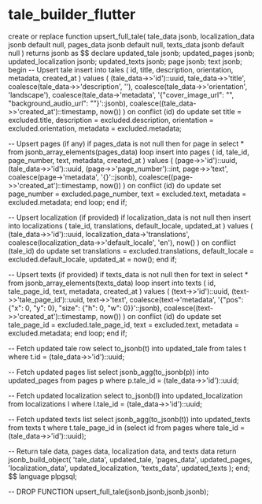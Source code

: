 # tale_builder_flutter

create or replace function upsert_full_tale(
  tale_data jsonb,
  localization_data jsonb default null,
  pages_data jsonb default null,
  texts_data jsonb default null
)
returns jsonb as $$
declare
  updated_tale jsonb;
  updated_pages jsonb;
  updated_localization jsonb;
  updated_texts jsonb;
  page jsonb;
  text jsonb;
begin
  -- Upsert tale
  insert into tales (
    id,
    title,
    description,
    orientation,
    metadata,
    created_at
  )
  values (
    (tale_data->>'id')::uuid,
    tale_data->>'title',
    coalesce(tale_data->>'description', ''),
    coalesce(tale_data->>'orientation', 'landscape'),
    coalesce(tale_data->'metadata', '{"cover_image_url": "", "background_audio_url": ""}'::jsonb),
    coalesce((tale_data->>'created_at')::timestamp, now())
  )
  on conflict (id) do update set
    title = excluded.title,
    description = excluded.description,
    orientation = excluded.orientation,
    metadata = excluded.metadata;

  -- Upsert pages (if any)
  if pages_data is not null then
    for page in select * from jsonb_array_elements(pages_data)
    loop
      insert into pages (
        id,
        tale_id,
        page_number,
        text,
        metadata,
        created_at
      )
      values (
        (page->>'id')::uuid,
        (tale_data->>'id')::uuid,
        (page->>'page_number')::int,
        page->>'text',
        coalesce(page->'metadata', '{}'::jsonb),
        coalesce((page->>'created_at')::timestamp, now())
      )
      on conflict (id) do update set
        page_number = excluded.page_number,
        text = excluded.text,
        metadata = excluded.metadata;
    end loop;
  end if;

  -- Upsert localization (if provided)
  if localization_data is not null then
    insert into localizations (
      tale_id,
      translations,
      default_locale,
      updated_at
    )
    values (
      (tale_data->>'id')::uuid,
      localization_data->'translations',
      coalesce(localization_data->>'default_locale', 'en'),
      now()
    )
    on conflict (tale_id) do update set
      translations = excluded.translations,
      default_locale = excluded.default_locale,
      updated_at = now();
  end if;

  -- Upsert texts (if provided)
  if texts_data is not null then
    for text in select * from jsonb_array_elements(texts_data)
    loop
      insert into texts (
        id,
        tale_page_id,
        text,
        metadata,
        created_at
      )
      values (
        (text->>'id')::uuid,
        (text->>'tale_page_id')::uuid,
        text->>'text',
        coalesce(text->'metadata', '{"pos": {"x": 0, "y": 0}, "size": {"h": 0, "w": 0}}'::jsonb),
        coalesce((text->>'created_at')::timestamp, now())
      )
      on conflict (id) do update set
        tale_page_id = excluded.tale_page_id,
        text = excluded.text,
        metadata = excluded.metadata;
    end loop;
  end if;

  -- Fetch updated tale row
  select to_jsonb(t) into updated_tale
  from tales t
  where t.id = (tale_data->>'id')::uuid;

  -- Fetch updated pages list
  select jsonb_agg(to_jsonb(p)) into updated_pages
  from pages p
  where p.tale_id = (tale_data->>'id')::uuid;

  -- Fetch updated localization
  select to_jsonb(l) into updated_localization
  from localizations l
  where l.tale_id = (tale_data->>'id')::uuid;

  -- Fetch updated texts list
  select jsonb_agg(to_jsonb(t)) into updated_texts
  from texts t
  where t.tale_page_id in (select id from pages where tale_id = (tale_data->>'id')::uuid);

  -- Return tale data, pages data, localization data, and texts data
  return jsonb_build_object(
    'tale_data', updated_tale,
    'pages_data', updated_pages,
    'localization_data', updated_localization,
    'texts_data', updated_texts
  );
end;
$$ language plpgsql;


-- DROP FUNCTION upsert_full_tale(jsonb,jsonb,jsonb,jsonb);